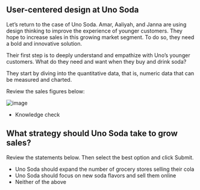 ## User-centered design at Uno Soda

Let’s return to the case of Uno Soda. Amar, Aaliyah, and Janna are using design thinking to improve the experience of younger customers. They hope to increase sales in this growing market segment. To do so, they need a bold and innovative solution.

Their first step is to deeply understand and empathize with Uno’s younger customers. What do they need and want when they buy and drink soda?

They start by diving into the quantitative data, that is, numeric data that can be measured and charted.

Review the sales figures below:


![image](https://github.com/adeleke123/Mckinsey-Forward-Program/assets/51156057/c2f4feff-ae4a-40d6-a304-8779caf53995)

* Knowledge check

## What strategy should Uno Soda take to grow sales?


Review the statements below. Then select the best option and click Submit.

+ Uno Soda should expand the number of grocery stores selling their cola
+ Uno Soda should focus on new soda flavors and sell them online
+ Neither of the above
